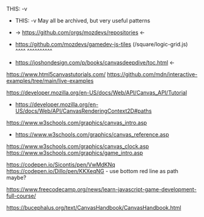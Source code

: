 THIS: -v
- THIS: -v May all be archived, but very useful patterns
- -> https://github.com/orgs/mozdevs/repositories <- 
- https://github.com/mozdevs/gamedev-js-tiles (/square/logic-grid.js)
^^^^                    ^^^^^^^^^^

- https://joshondesign.com/p/books/canvasdeepdive/toc.html <- 

https://www.html5canvastutorials.com/
https://github.com/mdn/interactive-examples/tree/main/live-examples

https://developer.mozilla.org/en-US/docs/Web/API/Canvas_API/Tutorial
- https://developer.mozilla.org/en-US/docs/Web/API/CanvasRenderingContext2D#paths

https://www.w3schools.com/graphics/canvas_intro.asp
- https://www.w3schools.com/graphics/canvas_reference.asp

https://www.w3schools.com/graphics/canvas_clock.asp
https://www.w3schools.com/graphics/game_intro.asp

https://codepen.io/Sicontis/pen/VwMdKNq
https://codepen.io/Dillo/pen/KKXeqNG - use bottom red line as path maybe?



https://www.freecodecamp.org/news/learn-javascript-game-development-full-course/

https://bucephalus.org/text/CanvasHandbook/CanvasHandbook.html
